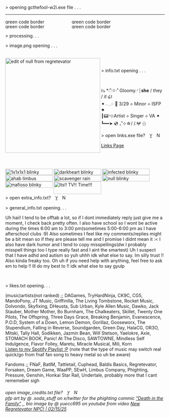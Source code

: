 <p align="left" >> opening gcthefool-w2i.exe file . . . </p>
<hr>
<img width="210" height="15" alt="green code border" src="https://github.com/user-attachments/assets/a019348a-f913-437f-bf59-998d40b85050" /><img width="210" height="15" alt="green code border" src="https://github.com/user-attachments/assets/a019348a-f913-437f-bf59-998d40b85050" /><img width="210" height="15" alt="green code border" src="https://github.com/user-attachments/assets/a019348a-f913-437f-bf59-998d40b85050" /><img width="210" height="15" alt="green code border" src="https://github.com/user-attachments/assets/a019348a-f913-437f-bf59-998d40b85050" /> <br>
<p align="left" >> processing. . .</p>
<p align="left" >> image.png opening . . . </p>
<br>
<img align="left" width="300" height="300" alt="edit of null from regretevator" src="https://github.com/user-attachments/assets/0675d4c3-caa8-42ae-82ed-09fe51fa6722" />
<br>
<p align="left" >> info.txt opening . . . </p>
<br>
<p align="left" <br> ꒰ঌ‪ *ੈ✩‧˚ Gloomy.ᐟ┆<b>she</b> / they / <i>it</i> ໒꒱ <br>
✦𓂃𓈒𓏸︎︎︎︎ 💙 3/29 ⟡ Minor ⟡ ISFP ✦ <br>
┃📟◝✩Artist ⟡ Singer ⟡ VA ✦ <br>
┗━━➤ 💿 ₊˚⊹☆/ /.𖤍 ⚝ <p/>
<p align="left" >> open links.exe file?  Y̲  N </p>
<p align="left"> <a href="https://guns.lol/.gcthefool">Links Page</a> </p>
<br>
<br>
<br>
<image align="left" width="150" height="20" alt="1x1x1x1 blinky" src="https://github.com/user-attachments/assets/00ab0570-c0de-4e82-b96e-78299985af89" /> <image align="left" width="150" height="20" alt="darkheart blinky" src="https://github.com/user-attachments/assets/defc2953-4e2a-40b3-aa38-55d21d5318eb" /><image align="left" width="150" height="20" alt="infected blinky" src="https://github.com/user-attachments/assets/045bb75a-d324-46e7-8926-afe65972f3f6" /><image align="left" width="150" height="20" alt="ahab limbus company blinky" src="https://github.com/user-attachments/assets/84a4be84-7a9b-46b2-9975-f2d36013592f" /> <image align="left" width="150" height="20" alt="scavenger rain world blinky" src="https://github.com/user-attachments/assets/04b50e3b-c84a-42a9-97c5-01463835fbaf" /> <image align="left" width="150" height="20" alt="null blinky" src="https://github.com/user-attachments/assets/03448e21-2120-47aa-9bf1-ae61f3682a10" /> <image align="left" width="150" height="20" alt="mafioso blinky" src="https://github.com/user-attachments/assets/aee0f027-d7c0-44cf-8471-3a478ea642e1" />
<br>
<br>
<image align="left" width="150" height="40" alt="Its!! TV!! Time!!!" src="https://github.com/user-attachments/assets/2b9796b0-8a86-413a-bfe3-f03241a5fdf4" />
<br>
<br>
<p align="left"  >> open extra_info.txt?  Y̲  N </p>
<p align="left" >> general_info.txt opening. . . </p>
<p align="left">  Uh haii! I tend to be offtab a lot, so if I dont immediately reply just give me a moment, I check back pretty often. I also have school so I wont be active during the times 6:00 am to 3:00 pm(sometimes 5:00-6:00 pm as I have afterschool clubs :9) Also sometimes I feel like my comments/replies might be a bit mean so if they are please tell me and I promise I didnt mean it :< I also have dark humor and I tend to copy misspellings(dw I probably misspell things too I type really fast and I aint the smartest) Uh I suspect that I have adhd and autism so yuh uhhh idk what else to say. Im silly trust !! Also kinda freaky too. Oh uh if you need help with anything, feel free to ask em to help !! Ill do my best to !! idk what else to say gyulp</p>
<br>
<p align="left" >> likes.txt opening. . . </p>
<p align="left"> (music)artists(not ranked) ;; DAGames, TryHardNinja, CK9C, CG5, MandoPony, JT Music, Griffinilla, The Living Tombstone, Rocket Music, Dolvondo, Skyfixing, DHeusta, Sub Urban, Kyle Allen Music, Dawko, Jack Stauber, Mother Mother, Bo Burnham, The Chalkeaters, Skillet, Twenty One Pilots, The Offspring, Three Days Grace, Breaking Benjamin, Evanescence, P.O.D, System of a Down, Lemon Demon, Gorillaz, Gooseworx, The Stupendium, Falling in Reverse, Soundgarden, Green Day, HalaCG, OR3O, Mitski, Tally Hall, Sodikken, Jazmin Bean, Will Stetson, Yaelokre, Axie, STOMACH BOOK, Panic! At The Disco, SAWTOWNE, Mindless Self Indulgence, Flavor Folley, Maretu, Miracle Musical, Mili, Korn
<br> <a href="https://open.spotify.com/playlist/3yzz4GFbC6S05Pm4HFkGJ6?si=YplDlGXFRBWhAl-_PIHrkA&pi=qFYZwYQXSneZi">Listen to my Spotify Playlist :P</a> (note that the type of music may switch real quick/go from fnaf fan song to heavy metal so uh be aware)</p>
<p align="left"> Fandoms ;; FNaF, BatIM, Tattletail, Cuphead, Baldis Basics, Regretevator, Forsaken, Dream Game, WaaPP, SEwH, Limbus Company, Phighting, Pressure, Genshin, Honkai Star Rail, Undertale, probably more that I cant rememeber sigh
<br>
<h6 align="left" >open image_credits.txt file?  Y̲  N
<br> pfp art by @ .soda_stuff on x/twitter for the phighting commic <a href="https://boggio.net/reader/ditf">"Death in the Family"</a> ,, bio image by @ yuecc695 on youtube from video <a href="https://youtu.be/XRf599HkcKQ?si=oVCufzXQIE6CPfM-">New Regretevator NPC! | 02/15/25</a></h6>
